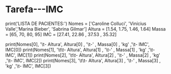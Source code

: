 # Tarefa---IMC
print('LISTA DE PACIENTES:')
Nomes = ['Caroline Colluci', 'Vinícius Valle','Marina Bieber', 'Sabrina Gilmar']
Altura = [1.54, 1.75, 1.46, 1.64]
Massa = [65, 70, 80, 95]
IMC = [27.41, 22.86 , 37.53 , 35.32]

print(Nomes[0], '\t- Altura', Altura[0] , '\t-' , Massa[0] , 'kg' ,'\t- IMC', IMC[0])
print(Nomes[1], '\t\t- Altura', Altura[1] , '\t-' , Massa[1] , 'kg' ,'\t- IMC', IMC[1])
print(Nomes[2], '\t\t- Altura', Altura[2] , '\t-' , Massa[2] , 'kg' ,'\t- IMC', IMC[2])
print(Nomes[3], '\t\t- Altura', Altura[3] , '\t-' , Massa[3] , 'kg' ,'\t- IMC', IMC[3])
